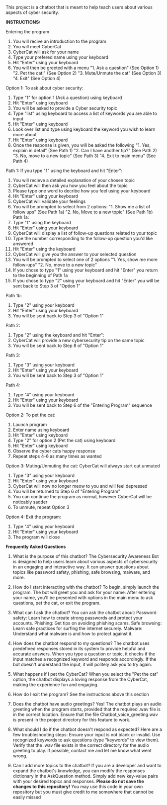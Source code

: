 This project is a chatbot that is meant to help teach users about various aspects of cyber security.

**INSTRUCTIONS:**

Entering the program
1) You will recive an introduction to the program
2) You will meet CyberCat
3) CyberCat will ask for your name
4) Type your prefered name using your keyboard
5) Hit "Enter" using your keyboard
6) You will then be greeted with a menu
     "1. Ask a question" (See Option 1)
     "2. Pet the cat!" (See Option 2)
     "3. Mute/Unmute the cat" (See Option 3)
     "4. Exit" (See Option 4)


Option 1: To ask about cyber security:
1) Type "1" for option 1 (Ask a question) using keyboard
2) Hit "Enter" using keyboard
3) You will be asked to provide a Cyber security topic
4) Type "list" using keyboard to access a list of keywords you are able to input
5) Hit "Enter" using keyboard
6) Look over list and type using keyboard the keyword you wish to learn more about
7) Hit "Enter" using keyboard
8) Once the response is given, you will be asked the following
    "1. Yes, explain in detail" (See Path 1)
    "2. Can I have another tip?" (See Path 2)
    "3. No, move to a new topic" (See Path 3)
    "4. Exit to main menu" (See Path 4)

Path 1: If you type "1" using the keyboard and hit "Enter":
1) You will recieve a detailed explanation of your chosen topic
2) CyberCat will then ask you how you feel about the topic
3) Please type one word to decribe how you feel using your keyboard
4) Hit "Enter" using your keyboard
5) CyberCat will validate your feelings
6) You will be prompted to select from 2 options:
        "1. Show me a list of follow ups" (See Path 1a)
        "2. No, Move to a new topic" (See Path 1b)
Path 1a: 
1) Type "1" using the keyboard
2) Hit "Enter" using your keyboard
3) CyberCat will display a list of follow-up questions related to your topic
4) Type the number corresponding to the follow-up question you'd like answered
5) Hit "Enter" using the keyboard
6) CyberCat will give you the answer to your selected question
7) You will be prompted to select one of 2 options
        "1. Yes, show me more follow-ups"
        "2. No, move to a new topic"
8) If you chose to type "1" using your keyboard and hit "Enter"
   you return to the beginning of Path 1a
9) If you chose to type "2" using your keyboard and hit "Enter"
   you will be sent back to Step 3 of "Option 1"


Path 1b:
1) Type "2" using your keyboard
2) Hit "Enter" using your keyboard
3) You will be sent back to Step 3 of "Option 1"

Path 2: 
1) Type "2" using the keyboard and hit "Enter":
2) CyberCat will provide a new cybersecurity tip on the same topic
3) You will be sent back to Step 8 of "Option 1"

Path 3:
1) Type "3" using your keyboard
2) Hit "Enter" using your keyboard
3) You will be sent back to Step 3 of "Option 1"

Path 4:
1) Type "4" using your keyboard
2) Hit "Enter" using your keyboard
3) You will be sent back to Step 6 of the "Entering Program" sequence


Option 2: To pet the cat:
1) Launch program
2) Enter name using keyboard
3) Hit "Enter" using keyboard
4) Type "2" for option 2 (Pet the cat) using keyboard
5) Hit "Enter" using keyboard
6) Observe the cyber cats happy response
7) Repeat steps 4-6 as many times as wanted

Option 3: Muting/Unmuting the cat:
CyberCat will always start out unmuted
1) Type "3" using your keyboard
2) Hit "Enter" using your keyboard
3) CyberCat will now no longer meow to you and will feel depressed
4) You will be returned to Step 6 of "Entering Program"
5) You can continue the program as normal, however CyberCat will be noticably sadder
6) To unmute, repeat Option 3 

Option 4: Exit the program:
1) Type "4" using your keyboard
2) Hit "Enter" using your keyboard
3) The program will close


**Frequently Asked Questions**

1. What is the purpose of this chatbot?
The Cybersecurity Awareness Bot is designed to help users learn about various aspects of cybersecurity in an engaging and interactive way. It can answer questions about topics like password safety, phishing, safe browsing, malware, and more.

2. How do I start interacting with the chatbot?
To begin, simply launch the program. The bot will greet you and ask for your name. After entering your name, you'll be presented with options in the main menu to ask questions, pet the cat, or exit the program.

3. What can I ask the chatbot?
You can ask the chatbot about:
Password safety: Learn how to create strong passwords and protect your accounts.
Phishing: Get tips on avoiding phishing scams.
Safe browsing: Learn safe practices for surfing the internet securely.
Malware: Understand what malware is and how to protect against it.

4. How does the chatbot respond to my questions?
The chatbot uses predefined responses stored in its system to provide helpful and accurate answers. When you type a question or topic, it checks if the input matches a recognized keyword and responds accordingly. If the bot doesn't understand the input, it will politely ask you to try again.

5. What happens if I pet the CyberCat?
When you select the "Pet the cat" option, the chatbot displays a loving response from the CyberCat, making the experience fun and engaging.

6. How do I exit the program?
See the instructions above this section

7. Does the chatbot have audio greetings?
Yes! The chatbot plays an audio greeting when the program starts, provided that the required .wav file is in the correct location. Ensure that the file Chatbot_voice_greeting.wav is present in the project directory for this feature to work.

8. What should I do if the chatbot doesn't respond as expected?
Here are a few troubleshooting steps:
Ensure your input is not blank or invalid.
Use recognized keywords to ask questions (type "keywords" to view them).
Verify that the .wav file exists in the correct directory for the audio greeting to play.
If possible, contact me and let me know what went wrong.

10. Can I add more topics to the chatbot?
If you are a developer and want to expand the chatbot's knowledge, you can modify the responses dictionary in the AskQuestion method. Simply add new key-value pairs with your desired topics and responses. **Please do not save the changes to this repository!** You may use this code in your own repository but you must give credit to me somewhere that cannot be easily missed

